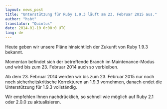 ```yaml
---
layout: news_post
title: "Unterstützung für Ruby 1.9.3 läuft am 23. Februar 2015 aus."
author: "hsbt"
translator: "Quintus"
date: 2014-01-10 0:00:0 UTC
lang: de
---
```


Heute geben wir unsere Pläne hinsichtlich der Zukunft von Ruby 1.9.3 bekannt.

Momentan befindet sich der betreffende Branch im Maintenance-Modus und
wird bis zum 23. Februar 2014 auch so verbleiben.

Ab dem 23. Februar 2014 werden wir bis zum 23. Februar 2015 nur noch noch
sicherheitskritische Korrekturen an 1.9.3 vornehmen, danach endet die
Unterstützung für 1.9.3 vollständig.

Wir empfehlen Ihnen nachdrücklich, so schnell wie möglich auf Ruby 2.1
oder 2.0.0 zu aktualisieren.

